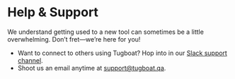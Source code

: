 # Help & Support

We understand getting used to a new tool can sometimes be a little overwhelming. Don’t fret—we’re here for you!

* Want to connect to others using Tugboat? Hop into in our [Slack support channel](https://launchpass.com/tugboatqa).
* Shoot us an email anytime at [support@tugboat.qa](mailto:support@tugboat.qa).
